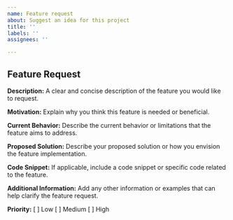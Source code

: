 ```yaml
---
name: Feature request
about: Suggest an idea for this project
title: ''
labels: ''
assignees: ''

---
```


## Feature Request

**Description:**
A clear and concise description of the feature you would like to request.

**Motivation:**
Explain why you think this feature is needed or beneficial.

**Current Behavior:**
Describe the current behavior or limitations that the feature aims to address.

**Proposed Solution:**
Describe your proposed solution or how you envision the feature implementation.

**Code Snippet:**
If applicable, include a code snippet or specific code related to the feature.

**Additional Information:**
Add any other information or examples that can help clarify the feature request.

**Priority:**
[ ] Low
[ ] Medium
[ ] High
